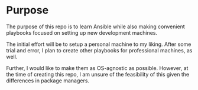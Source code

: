 # Purpose

The purpose of this repo is to learn Ansible while also making convenient playbooks focused on setting up new development machines.

The initial effort will be to setup a personal machine to my liking. After some trial and error, I plan to create other playbooks for professional machines, as well.

Further, I would like to make them as OS-agnostic as possible. However, at the time of creating this repo, I am unsure of the feasibility of this given the differences in package managers.



